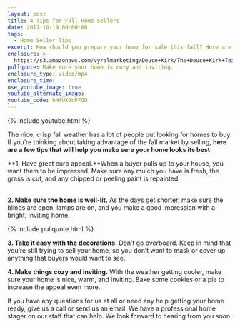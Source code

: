 ```yaml
---
layout: post
title: 4 Tips for Fall Home Sellers
date: 2017-10-19 00:00:00
tags:
  - Home Seller Tips
excerpt: How should you prepare your home for sale this fall? Here are a few tips.
enclosure: >-
  https://s3.amazonaws.com/vyralmarketing/Deuce+Kirk/The+Deuce+Kirk+Team+Fall+home+selling+tips.mp4
pullquote: Make sure your home is cozy and inviting.
enclosure_type: video/mp4
enclosure_time:
use_youtube_image: true
youtube_alternate_image:
youtube_code: hHfUX0dPFGQ
---
```



{% include youtube.html %}

The nice, crisp fall weather has a lot of people out looking for homes to buy. If you’re thinking about taking advantage of the fall market by selling, **here are a few tips that will help you make sure your home looks its best:**

**1. Have great curb appeal.**When a buyer pulls up to your house, you want them to be impressed. Make sure any mulch you have is fresh, the grass is cut, and any chipped or peeling paint is repainted.

**<br>2. Make sure the home is well-lit.** As the days get shorter, make sure the blinds are open, lamps are on, and you make a good impression with a bright, inviting home.

{% include pullquote.html %}

**3. Take it easy with the decorations.** Don’t go overboard. Keep in mind that you’re still trying to sell your home, so you don’t want to mask or cover up anything that buyers would want to see.

**4. Make things cozy and inviting.** With the weather getting cooler, make sure your home is nice, warm, and inviting. Bake some cookies or a pie to increase the appeal even more.

If you have any questions for us at all or need any help getting your home ready, give us a call or send us an email. We have a professional home stager on our staff that can help. We look forward to hearing from you soon.